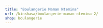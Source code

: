 ```yaml
---
title: "Boulangerie Maman Ntemina"
url: /kinshasa/boulangerie-maman-ntemina-2/
shop: boulangerie
---
```

